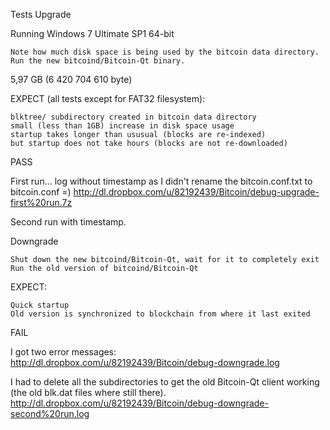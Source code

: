 Tests
Upgrade

Running Windows 7 Ultimate SP1 64-bit

    Note how much disk space is being used by the bitcoin data directory.
    Run the new bitcoind/Bitcoin-Qt binary.
    

5,97 GB (6 420 704 610 byte)


EXPECT (all tests except for FAT32 filesystem):

    blktree/ subdirectory created in bitcoin data directory
    small (less than 1GB) increase in disk space usage
    startup takes longer than ususual (blocks are re-indexed)
    but startup does not take hours (blocks are not re-downloaded)

PASS

First run... log without timestamp as I didn't rename the bitcoin.conf.txt to bitcoin.conf =)
http://dl.dropbox.com/u/82192439/Bitcoin/debug-upgrade-first%20run.7z

Second run with timestamp.


Downgrade

    Shut down the new bitcoind/Bitcoin-Qt, wait for it to completely exit
    Run the old version of bitcoind/Bitcoin-Qt

EXPECT:

    Quick startup
    Old version is synchronized to blockchain from where it last exited

FAIL

I got two error messages:
http://dl.dropbox.com/u/82192439/Bitcoin/debug-downgrade.log

I had to delete all the subdirectories to get the old Bitcoin-Qt client working (the old blk.dat files where still there).
http://dl.dropbox.com/u/82192439/Bitcoin/debug-downgrade-second%20run.log
